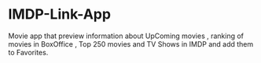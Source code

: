 # IMDP-Link-App
Movie app that preview information about UpComing movies , ranking of movies in BoxOffice , Top 250 movies and TV Shows in IMDP and add them to Favorites.
